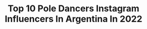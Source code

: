 ---
title: Top 10 Pole Dancers Instagram Influencers In Argentina In 2022
description: >-
  Find top pole dancers Instagram influencers in Argentina in 2022. Most popular hashtags: #dancer #poledance #exoticpole.
platform: Instagram
hits: 10
text_top: Analyze the most popular Instagram accounts on inBeat.
text_bottom: inBeat holds 10 Instagram influencers like this in Argentina for you to collaborate.
profiles:
  - username: "caradelos60s"
    fullname: >-
      Santamaría
    bio: >-
      Cofundadora de @trabestiaclub Junto a @le_brujx ❤ A la cama con lxs jotxs Fantasia barroca 💎#dragquen 💎#poledancer 💎#bitchface 👑💎💋💄 🌞♈⬆♉🌝♏
    location: "Argentina"
    followers: 3143
    engagement: 1164
    commentsToLikes: 0.065852
    id: ck6uhiqop9csf0j71hwml3iq2
    verified: false
    hashtags: "#android18, #dragonball, #sistersincrime, #birthdaygirl"
  - username: "facundomachado._"
    fullname: >-
      𝗙𝗔𝗖𝗨𝗡𝗗𝗢 𝗠𝗔𝗖𝗛𝗔𝗗𝗢 •
    bio: >-
      23 Años Bailarín Pole Dancer Buenos Aires, Argentina • CLASES ONLINE 👇🏻
    location: "Argentina"
    followers: 12303
    engagement: 595
    commentsToLikes: 0.122421
    id: ck0vw9g6psp8i0i19e80b4yos
    verified: false
    hashtags: "#polecombo, #polecontrol, #polefitnation, #poleartist"
  - username: "belver4"
    fullname: >-
      belén vera
    bio: >-
      ❤️| Arte es Vida coach en | @missambassadorspy @missambassadors_sl 💃🏻| @estudiodearteav @ciasanlorenzo pole dancer |@dragonflystudiopy 🤸🏻‍♀️ 🌻👇🏻
    location: "Argentina"
    followers: 25815
    engagement: 854
    commentsToLikes: 0.028748
    id: ck6tspy8065td0j71lgs23f72
    verified: false
    hashtags: "#poledancer, #paraguay, #pdchopsticks, #32"
  - username: "delgadolourdes1"
    fullname: >-
      Lourdes Delgado Niglia 🐍
    bio: >-
      • Gimnasia Artistica• Bailarina • Gogodancer • Modelo • Pole dancer •Personal Trainer •Prof de Ed Física 💪🏽 Simba 🐶 @simba_richidel
    location: "Argentina"
    followers: 112871
    engagement: 343
    commentsToLikes: 0.013201
    id: ck5zkuh1hk6ge0i14y0ar81pp
    verified: false
    hashtags: "#iguazsomostodos, #cataratastodoela"
  - username: "ileanadigiorgio"
    fullname: >-
      Ileana Di Giorgio
    bio: >-
      Instructora de Pole Dance.🤸🏻‍♀️ Directora de @_aerosport Argentina 🇦🇷🗺💙 - Wenn schon, denn schon -💕 🏋️‍♀️🍏fitness style🍏🏋️‍♀️ Todo llega. ⌛
    location: "Argentina"
    followers: 8363
    engagement: 804
    commentsToLikes: 0.154629
    id: ck14k4jhcnoo10i194vxflwi0
    verified: false
    hashtags: "#crossfit, #fitgirl, #poletrick, #poledance"
  - username: "lupejelena"
    fullname: >-
      Lupe Jelena
    bio: >-
      Photographer, balletomane, dancer, youtuber, polerina, vegan, educator, TKD ITF From BA🇦🇷 see me dancing at @balletographer 📧 info@lupejelena.com.ar
    location: "Argentina"
    followers: 20265
    engagement: 231
    commentsToLikes: 0.025673
    id: ck6031e63kgku0i14ihaxj0qa
    verified: false
    hashtags: "#halloween, #pleasershoes, #poleoutfit, #iphonevideo"
  - username: "ohh.may"
    fullname: >-
      MAYRA
    bio: >-
      Hardstyle Info clases ℹ⤵
    location: "Argentina"
    followers: 8443
    engagement: 865
    commentsToLikes: 0.044304
    id: ck0vw9ewxsp310i194hz2d71q
    verified: false
    hashtags: "#exoticpole, #exoticpoledancer, #pleaserheels, #pleasershoes"
  - username: "liaalvesss"
    fullname: >-
      Lia Alves
    bio: >-
      🇧🇷🇦🇷 Playboy bunny Amante y defensora de los animales De otro planeta👽 Anormal 🎪 Model Poledance Capoeira Comunicación social 🤘
    location: "Argentina"
    followers: 34142
    engagement: 143
    commentsToLikes: 0.018434
    id: ckf5obqpo1o9p0j23ev6lx5di
    verified: false
    hashtags: ""
  - username: "anaclaracapeletti"
    fullname: >-
      Ana Clara ♾
    bio: >-
      Momentos en cuadritos ▫️ . 🇦🇷
    location: "Argentina"
    followers: 4906
    engagement: 540
    commentsToLikes: 0.074877
    id: ck5bwk4y4lurh0i114yjkstc7
    verified: false
    hashtags: "#dance, #amor, #static, #instagirls"
  - username: "isaiasha"
    fullname: >-
      I͙S͙A͙I͙A͙S͙. H͙ .A͙L͙E͙G͙R͙E͙
    bio: >-
      🇦🇷 Coreografo Docente Bailarín #BailandoPorUnSueño #Atav Panelista 👻 #SiempreShow @lafliaok Casado con @luchocort 👬 Aspirante a PH 📸@isaias.photo
    location: "Argentina"
    followers: 37055
    engagement: 87
    commentsToLikes: 0.039453
    id: ck137esstb6ty0i19q8bdyx54
    verified: false
    hashtags: "#isaiasha, #instagram, #instapic, #isaiasyluciano"
---